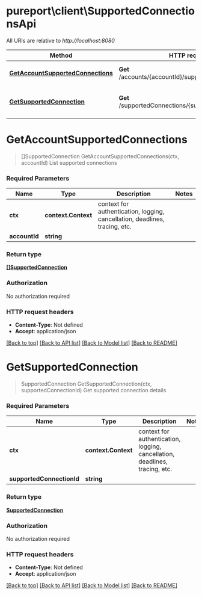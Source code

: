 # pureport\client\SupportedConnectionsApi

All URIs are relative to *http://localhost:8080*

Method | HTTP request | Description
------------- | ------------- | -------------
[**GetAccountSupportedConnections**](SupportedConnectionsApi.md#GetAccountSupportedConnections) | **Get** /accounts/{accountId}/supportedConnections | List supported connections
[**GetSupportedConnection**](SupportedConnectionsApi.md#GetSupportedConnection) | **Get** /supportedConnections/{supportedConnectionId} | Get supported connection details


# **GetAccountSupportedConnections**
> []SupportedConnection GetAccountSupportedConnections(ctx, accountId)
List supported connections



### Required Parameters

Name | Type | Description  | Notes
------------- | ------------- | ------------- | -------------
 **ctx** | **context.Context** | context for authentication, logging, cancellation, deadlines, tracing, etc.
  **accountId** | **string**|  | 

### Return type

[**[]SupportedConnection**](SupportedConnection.md)

### Authorization

No authorization required

### HTTP request headers

 - **Content-Type**: Not defined
 - **Accept**: application/json

[[Back to top]](#) [[Back to API list]](../README.md#documentation-for-api-endpoints) [[Back to Model list]](../README.md#documentation-for-models) [[Back to README]](../README.md)

# **GetSupportedConnection**
> SupportedConnection GetSupportedConnection(ctx, supportedConnectionId)
Get supported connection details



### Required Parameters

Name | Type | Description  | Notes
------------- | ------------- | ------------- | -------------
 **ctx** | **context.Context** | context for authentication, logging, cancellation, deadlines, tracing, etc.
  **supportedConnectionId** | **string**|  | 

### Return type

[**SupportedConnection**](SupportedConnection.md)

### Authorization

No authorization required

### HTTP request headers

 - **Content-Type**: Not defined
 - **Accept**: application/json

[[Back to top]](#) [[Back to API list]](../README.md#documentation-for-api-endpoints) [[Back to Model list]](../README.md#documentation-for-models) [[Back to README]](../README.md)

